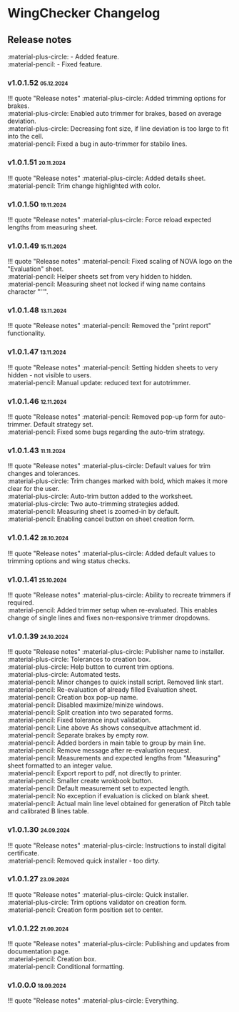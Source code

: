 # WingChecker Changelog

## Release notes

:material-plus-circle: - Added feature.<br>
:material-pencil: - Fixed feature.

### v1.0.1.52 <small><small>05.12.2024</small></small>

!!! quote "Release notes"
    :material-plus-circle: Added trimming options for brakes.<br>
    :material-plus-circle: Enabled auto trimmer for brakes, based on average deviation.<br>
    :material-plus-circle: Decreasing font size, if line deviation is too large to fit into the cell.</br>
    :material-pencil: Fixed a bug in auto-trimmer for stabilo lines.

### v1.0.1.51 <small><small>20.11.2024</small></small>

!!! quote "Release notes"
    :material-plus-circle: Added details sheet.<br>
    :material-pencil: Trim change highlighted with color.

### v1.0.1.50 <small><small>19.11.2024</small></small>

!!! quote "Release notes"
    :material-plus-circle: Force reload expected lengths from measuring sheet.

### v1.0.1.49 <small><small>15.11.2024</small></small>

!!! quote "Release notes"
    :material-pencil: Fixed scaling of NOVA logo on the "Evaluation" sheet.<br>
    :material-pencil: Helper sheets set from very hidden to hidden.<br>
    :material-pencil: Measuring sheet not locked if wing name contains character "''".

### v1.0.1.48 <small><small>13.11.2024</small></small>

!!! quote "Release notes"
    :material-pencil: Removed the "print report" functionality.


### v1.0.1.47 <small><small>13.11.2024</small></small>

!!! quote "Release notes"
    :material-pencil: Setting hidden sheets to very hidden - not visible to users.<br>
    :material-pencil: Manual update: reduced text for autotrimmer.

### v1.0.1.46 <small><small>12.11.2024</small></small>

!!! quote "Release notes"
    :material-pencil: Removed pop-up form for auto-trimmer. Default strategy set.<br>
    :material-pencil: Fixed some bugs regarding the auto-trim strategy.

### v1.0.1.43 <small><small>11.11.2024</small></small>

!!! quote "Release notes"
    :material-plus-circle: Default values for trim changes and tolerances.<br>
    :material-plus-circle: Trim changes marked with bold, which makes it more clear for the user.<br>
    :material-plus-circle: Auto-trim button added to the worksheet.<br>
    :material-plus-circle: Two auto-trimming strategies added.<br>
    :material-pencil: Measuring sheet is zoomed-in by default.<br>
    :material-pencil: Enabling cancel button on sheet creation form.

### v1.0.1.42 <small><small>28.10.2024</small></small>

!!! quote "Release notes"
    :material-plus-circle: Added default values to trimming options and wing status checks.

### v1.0.1.41 <small><small>25.10.2024</small></small>

!!! quote "Release notes"
    :material-plus-circle: Ability to recreate trimmers if required.<br>
    :material-pencil: Added trimmer setup when re-evaluated. This enables change of single lines and fixes non-responsive trimmer dropdowns.

### v1.0.1.39 <small><small>24.10.2024</small></small>

!!! quote "Release notes"
    :material-plus-circle: Publisher name to installer.<br>
    :material-plus-circle: Tolerances to creation box.<br>
    :material-plus-circle: Help button to current trim options.<br>
    :material-plus-circle: Automated tests.<br>
    :material-pencil: Minor changes to quick install script. Removed link start.<br>
    :material-pencil: Re-evaluation of already filled Evaluation sheet.<br>
    :material-pencil: Creation box pop-up name.<br>
    :material-pencil: Disabled maximize/minize windows.<br>
    :material-pencil: Split creation into two separated forms.<br>
    :material-pencil: Fixed tolerance input validation.<br>
    :material-pencil: Line above As shows consequitve attachment id.<br>
    :material-pencil: Separate brakes by empty row.<br>
    :material-pencil: Added borders in main table to group by main line.<br>
    :material-pencil: Remove message after re-evaluation request.<br>
    :material-pencil: Measurements and expected lengths from "Measuring" sheet formatted to an integer value.<br>
    :material-pencil: Export report to pdf, not directly to printer.<br>
    :material-pencil: Smaller create wrokbook button.<br>
    :material-pencil: Default measurement set to expected length.<br>
    :material-pencil: No exception if evaluation is clicked on blank sheet.<br>
    :material-pencil: Actual main line level obtained for generation of Pitch table and calibrated B lines table.

### v1.0.1.30 <small><small>24.09.2024</small></small>

!!! quote "Release notes"
    :material-plus-circle: Instructions to install digital certificate.<br>
    :material-pencil: Removed quick installer - too dirty.

### v1.0.1.27 <small><small>23.09.2024</small></small>

!!! quote "Release notes"
    :material-plus-circle: Quick installer.<br>
    :material-plus-circle: Trim options validator on creation form.<br>
    :material-pencil: Creation form position set to center.

### v1.0.1.22 <small><small>21.09.2024</small></small>

!!! quote "Release notes"
    :material-plus-circle: Publishing and updates from documentation page.<br>
    :material-pencil: Creation box.<br>
    :material-pencil: Conditional formatting.

### v1.0.0.0 <small><small>18.09.2024</small></small>

!!! quote "Release notes"
    :material-plus-circle: Everything.<br>